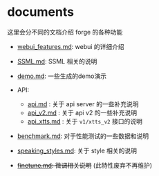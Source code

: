 # documents

这里会分不同的文档介绍 forge 的各种功能

- [webui_features.md](./webui_features.md): webui 的详细介绍
- [SSML.md](./SSML.md): SSML 相关的说明
- [demo.md](./demo.md): 一些生成的demo演示

- API:
  - [api.md](./api.md) : 关于 api server 的一些补充说明
  - [api_v2.md](./api_v2.md) : 关于 api v2 的一些补充说明
  - [api_xtts.md](./api_xtts.md) : 关于 `v1/xtts_v2` 接口的说明

- [benchmark.md](./benchmark.md): 对于性能测试的一些数据和说明
- [speaking_styles.md](./speaking_styles.md): 关于 style 相关的说明

- ~~[finetune.md](./finetune.md): 微调相关说明~~ (此特性废弃不再维护)
